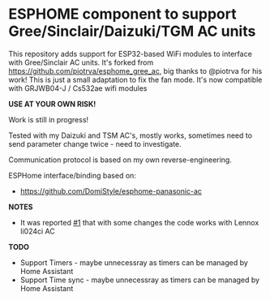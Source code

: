 # ESPHOME component to support Gree/Sinclair/Daizuki/TGM AC units
This repository adds support for ESP32-based WiFi modules to interface with Gree/Sinclair AC units.
It's forked from https://github.com/piotrva/esphome_gree_ac, big thanks to @piotrva for his work!
This is just a small adaptation to fix the fan mode. It's now compatible with GRJWB04-J / Cs532ae wifi modules

**USE AT YOUR OWN RISK!**

Work is still in progress!

Tested with my Daizuki and TSM AC's, mostly works, sometimes need to send parameter change twice - need to investigate.

Communication protocol is based on my own reverse-engineering.

ESPHome interface/binding based on:
* https://github.com/DomiStyle/esphome-panasonic-ac

**NOTES**
* It was reported [#1](https://github.com/piotrva/esphome_gree_ac/issues/1) that with some changes the code works with Lennox li024ci AC

**TODO**
* Support Timers - maybe unnecessray as timers can be managed by Home Assistant
* Support Time sync - maybe unnecessray as timers can be managed by Home Assistant
